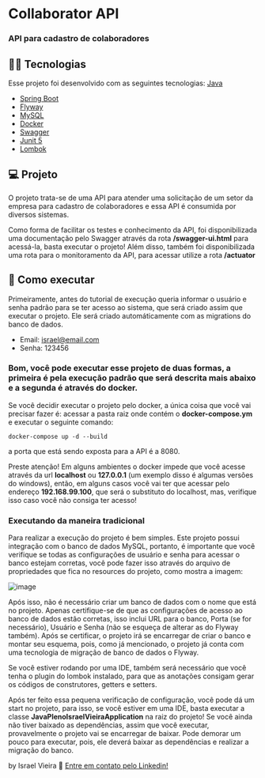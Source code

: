 # Collaborator API

### API para cadastro de colaboradores

## 👨‍💻 Tecnologias

Esse projeto foi desenvolvido com as seguintes tecnologias:
 [Java](https://www.java.com/pt_BR/download/)
- [Spring Boot](https://spring.io/projects/spring-boot)
- [Flyway](https://flywaydb.org/)
- [MySQL](https://www.mysql.com/)
- [Docker](https://www.docker.com/products/docker-desktop)
- [Swagger](https://swagger.io/)
- [Junit 5](https://junit.org/junit5/)
- [Lombok](https://projectlombok.org/)

## 💻 Projeto

O projeto trata-se de uma API para atender uma solicitação de um setor da empresa para cadastro de colaboradores e essa API é consumida por diversos sistemas.

Como forma de facilitar os testes e conhecimento da API, foi disponibilizada uma documentação pelo Swagger através da rota **/swagger-ui.html** para acessá-la, basta executar o projeto!
Além disso, também foi disponibilizada uma rota para o monitoramento da API, para acessar utilize a rota **/actuator**

## 🤔 Como executar

Primeiramente, antes do tutorial de execução queria informar o usuário e senha padrão para se ter acesso ao sistema, que será criado assim que executar o projeto. Ele será criado automáticamente com as migrations do banco de dados.

- Email: israel@email.com
- Senha: 123456

### Bom, você pode executar esse projeto de duas formas, a primeira é pela execução padrão que será descrita mais abaixo e a segunda é através do docker.

Se você decidir executar o projeto pelo docker, a única coisa que você vai precisar fazer é: acessar a pasta raiz onde contém o **docker-compose.ym** e executar o seguinte comando:

`docker-compose up -d --build`

a porta que está sendo exposta para a API é a 8080.

Preste atenção! Em alguns ambientes o docker impede que você acesse através da url **localhost** ou **127.0.0.1** (um exemplo disso é algumas versões do windows), então, em alguns casos você vai ter que acessar pelo endereço **192.168.99.100**, que será o substituto do localhost, mas, verifique isso caso você não consiga ter acesso!

### Executando da maneira tradicional

Para realizar a execução do projeto é bem simples. Este projeto possui integração com o banco de dados MySQL, portanto, é importante que você verifique se todas as configurações de usuário e senha para acessar o banco estejam corretas, você pode fazer isso através do arquivo de propriedades que fica no resources do projeto, como mostra a imagem:

![image](https://user-images.githubusercontent.com/45599504/102031949-4f508d80-3d96-11eb-8aff-4c70ca8c4c61.png)

Após isso, não é necessário criar um banco de dados com o nome que está no projeto. Apenas certifique-se de que as configurações de acesso ao banco de dados estão corretas, isso inclui URL para o banco, Porta (se for necessário), Usuário e Senha (não se esqueça de alterar as do Flyway também). Após se certificar, o projeto irá se encarregar de criar o banco e montar seu esquema, pois, como já mencionado, o projeto já conta com uma tecnologia de migração de banco de dados o Flyway.

Se você estiver rodando por uma IDE, também será necessário que você tenha o plugin do lombok instalado, para que as anotações consigam gerar os códigos de construtores, getters e setters.

Após ter feito essa pequena verificação de configuração, você pode dá um start no projeto, para isso, se você estiver em uma IDE, basta executar a classe **JavaPlenoIsraelVieiraApplication** na raiz do projeto! Se você ainda não tiver baixado as dependências, assim que você executar, provavelmente o projeto vai se encarregar de baixar. Pode demorar um pouco para executar, pois, ele deverá baixar as dependências e realizar a migração do banco.

by Israel Vieira 👋 [Entre em contato pelo Linkedin!](https://www.linkedin.com/in/israelvieiraa/)

